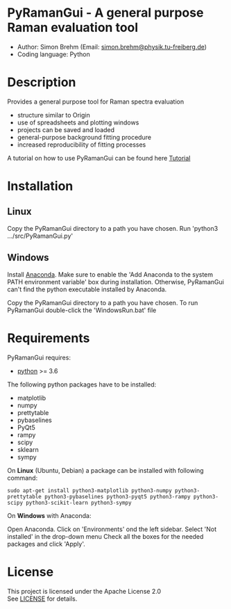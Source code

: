 # PyRamanGui - A general purpose Raman evaluation tool 
  - Author: Simon Brehm (Email: simon.brehm@physik.tu-freiberg.de) 
  - Coding language: Python 

# Description
Provides a general purpose tool for Raman spectra evaluation
  - structure similar to Origin 
  - use of spreadsheets and plotting windows
  - projects can be saved and loaded
  - general-purpose background fitting procedure
  - increased reproducibility of fitting processes 
  
A tutorial on how to use PyRamanGui can be found here [Tutorial](doc/README.md)

# Installation
## Linux
Copy the PyRamanGui directory to a path you have chosen. 
Run 'python3 .../src/PyRamanGui.py'

## Windows
Install [Anaconda](https://www.anaconda.com/products/distribution). Make sure to enable the 'Add Anaconda to the system 
PATH environment variable' box during installation. Otherwise, PyRamanGui can't find the python executable installed 
by Anaconda.

Copy the PyRamanGui directory to a path you have chosen. To run PyRamanGui double-click the 'WindowsRun.bat' file

# Requirements
PyRamanGui requires:
  - [python](https://www.python.org/downloads/) >= 3.6
  
The following python packages have to be installed:
  - matplotlib
  - numpy
  - prettytable
  - pybaselines
  - PyQt5
  - rampy
  - scipy
  - sklearn
  - sympy

On **Linux** (Ubuntu, Debian) a package can be installed with following command:
```
sudo apt-get install python3-matplotlib python3-numpy python3-prettytable python3-pybaselines python3-pyqt5 python3-rampy python3-scipy python3-scikit-learn python3-sympy
```


On **Windows** with Anaconda:

Open Anaconda. Click on 'Environments' ond the left sidebar. Select 'Not installed' in the drop-down menu
Check all the boxes for the needed packages and click 'Apply'.

# License
This project is licensed under the Apache License 2.0   
See [LICENSE](LICENSE) for details.
